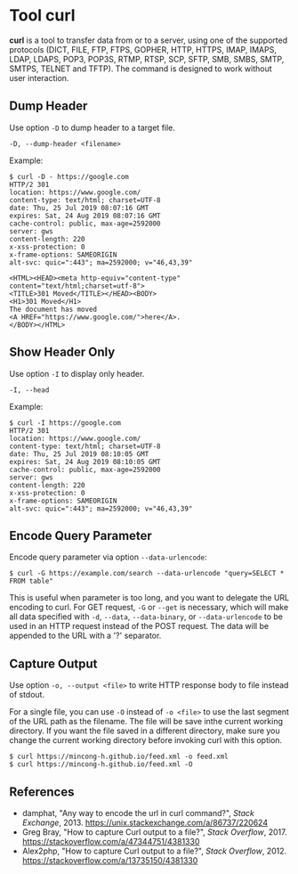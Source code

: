 # Tool curl

**curl** is a tool to transfer data from or to a server, using one of the
supported protocols (DICT, FILE, FTP, FTPS, GOPHER, HTTP, HTTPS, IMAP, IMAPS,
LDAP,  LDAPS,  POP3, POP3S,  RTMP,  RTSP, SCP, SFTP, SMB, SMBS, SMTP, SMTPS,
TELNET and TFTP). The command is designed to work without user interaction.

## Dump Header

Use option `-D` to dump header to a target file.

```
-D, --dump-header <filename>
```

Example:

```
$ curl -D - https://google.com
HTTP/2 301
location: https://www.google.com/
content-type: text/html; charset=UTF-8
date: Thu, 25 Jul 2019 08:07:16 GMT
expires: Sat, 24 Aug 2019 08:07:16 GMT
cache-control: public, max-age=2592000
server: gws
content-length: 220
x-xss-protection: 0
x-frame-options: SAMEORIGIN
alt-svc: quic=":443"; ma=2592000; v="46,43,39"

<HTML><HEAD><meta http-equiv="content-type" content="text/html;charset=utf-8">
<TITLE>301 Moved</TITLE></HEAD><BODY>
<H1>301 Moved</H1>
The document has moved
<A HREF="https://www.google.com/">here</A>.
</BODY></HTML>
```

## Show Header Only

Use option `-I` to display only header.

```
-I, --head
```

Example:

```
$ curl -I https://google.com
HTTP/2 301
location: https://www.google.com/
content-type: text/html; charset=UTF-8
date: Thu, 25 Jul 2019 08:10:05 GMT
expires: Sat, 24 Aug 2019 08:10:05 GMT
cache-control: public, max-age=2592000
server: gws
content-length: 220
x-xss-protection: 0
x-frame-options: SAMEORIGIN
alt-svc: quic=":443"; ma=2592000; v="46,43,39"
```

## Encode Query Parameter

Encode query parameter via option `--data-urlencode`:

```
$ curl -G https://example.com/search --data-urlencode "query=SELECT * FROM table"
```

This is useful when parameter is too long, and you want to delegate the URL
encoding to curl. For GET request, `-G` or `--get` is necessary, which will make
all data specified with `-d`, `--data`, `--data-binary`, or `--data-urlencode`
to be used in an HTTP request instead of the POST request. The data will be
appended to the URL with a '?' separator.

## Capture Output

Use option `-o, --output <file>` to write HTTP response body to file instead of
stdout.

For a single file, you can use `-O` instead of `-o <file>` to use the
last segment of the URL path as the filename. The file will be save inthe
current working directory. If you want the file saved in a different directory,
make sure you change the current working directory before invoking curl with
this option.

```
$ curl https://mincong-h.github.io/feed.xml -o feed.xml
$ curl https://mincong-h.github.io/feed.xml -O
```

## References

- damphat, "Any way to encode the url in curl command?", _Stack Exchange_, 2013.
  <https://unix.stackexchange.com/a/86737/220624>
- Greg Bray, "How to capture Curl output to a file?", _Stack Overflow_, 2017.
  <https://stackoverflow.com/a/47344751/4381330>
- Alex2php, "How to capture Curl output to a file?", _Stack Overflow_, 2012.
  <https://stackoverflow.com/a/13735150/4381330>

